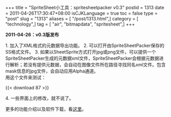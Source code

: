 +++
title = "SpriteSheet小工具：spritesheetpacker v0.3"
postid = 1313
date = 2011-04-26T17:30:47+08:00
isCJKLanguage = true
toc = false
type = "post"
slug = "1313"
aliases = [ "/post/1313.html",]
category = [ "technology",]
tag = [ "air", "bitmapdata", "spritesheet",]
+++


**2011-04-26：v0.3版发布**

1\.  加入了XML格式的元数据导出功能。
2\.  可以打开由SpriteSheetPacker保存的SS格式文件。
3\.  如果以SheetSprite方式打开jpg或png文件，可以提供一个SpriteSheetPacker生成的元数据xml文件，SpriteSheetPacker会根据元数据进行解析；若没有提供元数据，会自动在图像文件所在路径寻找同名xml文件。包含mask信息的jpg文件，会自动应用Alpha通道。  
    用这个文件来测试：  

{{< download 87 >}}

4\.  一些界面上的修改，就不说了。

更多的功能介绍以及软件下载，看[这里](/spritesheetpacker)。

